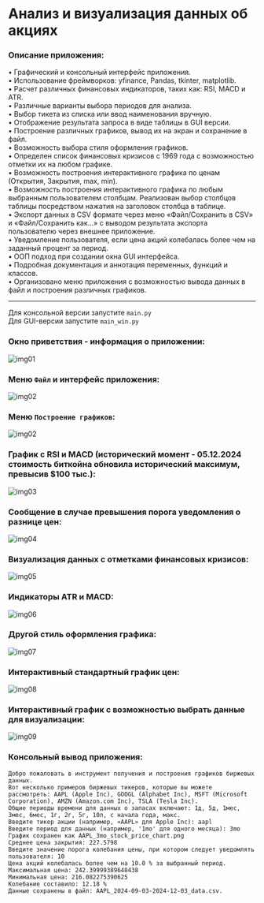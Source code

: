 # Анализ и визуализация данных об акциях

### Описание приложения:

• Графический и консольный интерфейс приложения.  
• Использование фреймворков: yfinance, Pandas, tkinter, matplotlib.  
• Расчет различных финансовых индикаторов, таких как: RSI, MACD и ATR.  
• Различные варианты выбора периодов для анализа.  
• Выбор тикета из списка или ввод наименования вручную.  
• Отображение результата запроса в виде таблицы в GUI версии.  
• Построение различных графиков, вывод их на экран и сохранение в файл.  
• Возможность выбора стиля оформления графиков.  
• Определен список финансовых кризисов с 1969 года с возможностью отметки их на любом графике.  
• Возможность построения интерактивного графика по ценам (Открытия, Закрытия, max, min).  
• Возможность построения интерактивного графика по любым выбранным пользователем столбцам. Реализован выбор столбцов таблицы посредством нажатия на заголовок столбца в таблице.  
• Экспорт данных в CSV формате через меню «Файл/Сохранить в CSV» и «Файл/Сохранить как...» с выводом результата экспорта пользователю через внешнее приложение.  
• Уведомление пользователя, если цена акций колебалась более чем на заданный процент за период.  
• ООП подход при создании окна GUI интерфейса.  
• Подробная документация и аннотация переменных, функций и классов.  
• Организовано меню приложения с возможностью вывода данных в файл и построения различных графиков.  

---

Для консольной версии запустите `main.py`  
Для GUI-версии запустите `main_win.py`  

### Окно приветствия - информация о приложении:
![img01](https://github.com/Topotun77/stock_data_analysis/blob/master/ScreenShots/n001.jpg?raw=true)
### Меню `Файл` и интерфейс приложения:
![img02](https://github.com/Topotun77/stock_data_analysis/blob/master/ScreenShots/n005.jpg?raw=true)
### Меню `Построение графиков`:
![img02](https://github.com/Topotun77/stock_data_analysis/blob/master/ScreenShots/n010.jpg?raw=true)
### График с RSI и MACD (исторический момент - 05.12.2024 стоимость биткойна обновила исторический максимум, превысив $100 тыс.):
![img03](https://github.com/Topotun77/stock_data_analysis/blob/master/ScreenShots/n006.jpg?raw=true)
### Сообщение в случае превышения порога уведомления о разнице цен:
![img04](https://github.com/Topotun77/stock_data_analysis/blob/master/ScreenShots/n004.jpg?raw=true)
### Визуализация данных с отметками финансовых кризисов:
![img05](https://github.com/Topotun77/stock_data_analysis/blob/master/ScreenShots/n007.jpg?raw=true)
### Индикаторы ATR и MACD:
![img06](https://github.com/Topotun77/stock_data_analysis/blob/master/ScreenShots/n008.jpg?raw=true)
### Другой стиль оформления графика:
![img07](https://github.com/Topotun77/stock_data_analysis/blob/master/ScreenShots/n009.jpg?raw=true)
### Интерактивный стандартный график цен:
![img08](https://github.com/Topotun77/stock_data_analysis/blob/master/ScreenShots/n012.jpg?raw=true)
### Интерактивный график с возможностью выбрать данные для визуализации:
![img09](https://github.com/Topotun77/stock_data_analysis/blob/master/ScreenShots/n011.jpg?raw=true)

### Консольный вывод приложения:
```
Добро пожаловать в инструмент получения и построения графиков биржевых данных.
Вот несколько примеров биржевых тикеров, которые вы можете рассмотреть: AAPL (Apple Inc), GOOGL (Alphabet Inc), MSFT (Microsoft Corporation), AMZN (Amazon.com Inc), TSLA (Tesla Inc).
Общие периоды времени для данных о запасах включают: 1д, 5д, 1мес, 3мес, 6мес, 1г, 2г, 5г, 10л, с начала года, макс.
Введите тикер акции (например, «AAPL» для Apple Inc): aapl
Введите период для данных (например, '1mo' для одного месяца): 3mo
График сохранен как AAPL_3mo_stock_price_chart.png
Среднее цена закрытия: 227.5798
Введите значение порога колебания цены, при котором следует уведомлять пользователя: 10
Цена акций колебалась более чем на 10.0 % за выбранный период.
Максимальная цена: 242.39999389648438
Минимальная цена: 216.082275390625
Колебание составило: 12.18 %
Данные сохранены в файл: AAPL_2024-09-03-2024-12-03_data.csv.
```